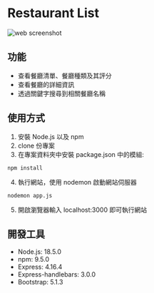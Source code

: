 # Restaurant List

![web screenshot](./public/screenshot.png)

## 功能

- 查看餐廳清單、餐廳種類及其評分
- 查看餐廳的詳細資訊
- 透過關鍵字搜尋到相關餐廳名稱

## 使用方式

1. 安裝 Node.js 以及 npm
2. clone 份專案
3. 在專案資料夾中安裝 package.json 中的模組:

```
npm install
```

4. 執行網站，使用 nodemon 啟動網站伺服器

```
nodemon app.js
```

5. 開啟瀏覽器輸入 localhost:3000 即可執行網站

## 開發工具

- Node.js: 18.5.0
- npm: 9.5.0
- Express: 4.16.4
- Express-handlebars: 3.0.0
- Bootstrap: 5.1.3
